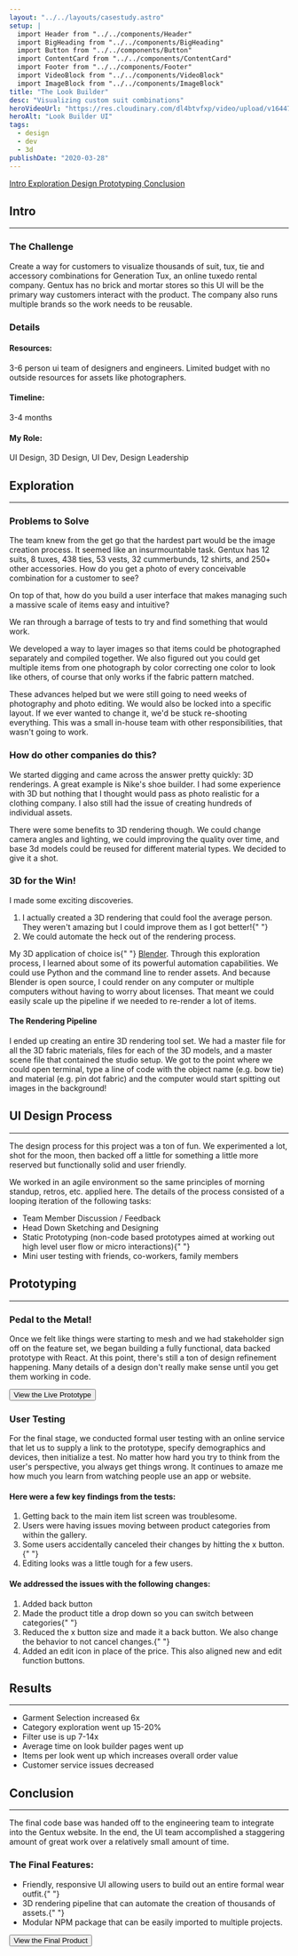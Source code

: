 ```yaml
---
layout: "../../layouts/casestudy.astro"
setup: |
  import Header from "../../components/Header"
  import BigHeading from "../../components/BigHeading"
  import Button from "../../components/Button"
  import ContentCard from "../../components/ContentCard"
  import Footer from "../../components/Footer"
  import VideoBlock from "../../components/VideoBlock"
  import ImageBlock from "../../components/ImageBlock"
title: "The Look Builder"
desc: "Visualizing custom suit combinations"
heroVideoUrl: "https://res.cloudinary.com/dl4btvfxp/video/upload/v1644700337/home/200504-093605_dev8kc.mp4"
heroAlt: "Look Builder UI"
tags:
  - design
  - dev
  - 3d
publishDate: "2020-03-28"
---
```


<Fragment slot="nav">
  <a class="inline-block text-gray-500 hover:text-white" href="#intro">
    Intro
  </a>
  <a
    class="inline-block text-gray-500 hover:text-white"
    href="#exploration"
  >
    Exploration
  </a>
  <a
    class="inline-block text-gray-500 hover:text-white"
    href="#process"
  >
    Design
  </a>
  <a
    class="inline-block text-gray-500 hover:text-white"
    href="#prototyping"
  >
    Prototyping
  </a>
  <a
    class="inline-block text-gray-500 hover:text-white"
    href="#conclusion"
  >
    Conclusion
  </a>
</Fragment>

<ContentCard id="intro">
  <h2 class="mt-0">Intro</h2>
  <hr class="border-gray-300" />
  <h3>The Challenge</h3>
  <p>
    Create a way for customers to visualize thousands of suit, tux, tie
    and accessory combinations for Generation Tux, an online tuxedo rental
    company. Gentux has no brick and mortar stores so this UI will be the
    primary way customers interact with the product. The company also runs
    multiple brands so the work needs to be reusable.
  </p>
  <h3>Details</h3>
  <div
    class="flex flex-col gap-8 rounded-b-lg bg-gray-100 p-32 sm:grid sm:gap-16 sm:rounded-b-2xl"
    style={{ gridTemplateColumns: "auto auto" }}
  >
    <h4>Resources:</h4>
    <p>
      3-6 person ui team of designers and engineers. Limited budget with
      no outside resources for assets like photographers.
    </p>
    <h4>Timeline:</h4>
    <p>3-4 months</p>
    <h4>My Role:</h4>
    <p>UI Design, 3D Design, UI Dev, Design Leadership</p>
  </div>

</ContentCard>

<ContentCard id="exploration">
  <h2>Exploration</h2>
  <hr class="border-gray-300" />
  <h3>Problems to Solve</h3>
  <p>
    The team knew from the get go that the hardest part would be the image
    creation process. It seemed like an insurmountable task. Gentux has 12
    suits, 8 tuxes, 438 ties, 53 vests, 32 cummerbunds, 12 shirts, and
    250+ other accessories. How do you get a photo of every conceivable
    combination for a customer to see?
  </p>
  <p>
    On top of that, how do you build a user interface that makes managing
    such a massive scale of items easy and intuitive?
  </p>
  <p>
    We ran through a barrage of tests to try and find something that would
    work.
  </p>

</ContentCard>

<div>
  <div class="case-study-grid-images mx-auto w-full max-w-[1182px]">
    <ImageBlock
      src="https://res.cloudinary.com/dl4btvfxp/image/upload/v1644701684/look%20builder/layer-stack-illustration_pshrve.jpg"
      className="row-start-1 row-end-3 aspect-[383/511]"
    />
    <ImageBlock
      src="https://res.cloudinary.com/dl4btvfxp/image/upload/v1644701684/look%20builder/photo-setup-illustration_rcjblx.jpg"
      className="row-start-1 row-end-3 aspect-[383/511]"
    />
    <ImageBlock
      src="https://res.cloudinary.com/dl4btvfxp/image/upload/v1644701683/look%20builder/IMG_2004_jwjlmf.jpg"
      className="row-start-1 row-end-3 aspect-[383/511]"
    />
  </div>
  <div class="case-study-grid-images mx-auto w-full max-w-[1182px]">
    <ImageBlock
      src="https://res.cloudinary.com/dl4btvfxp/image/upload/v1644701683/look%20builder/IMG_1818_ol572f.jpg"
      className="col-start-1 aspect-[383/248]"
    />
    <ImageBlock
      src="https://res.cloudinary.com/dl4btvfxp/image/upload/v1644701685/look%20builder/ties_yrixuy.jpg"
      className="aspect-[383/248]"
    />
    <ImageBlock
      src="https://res.cloudinary.com/dl4btvfxp/image/upload/v1644701683/look%20builder/IMG_1746_rlcyj0.jpg"
      className="col-start-3 col-end-4 row-start-1 row-end-3 aspect-[383/511]"
    />
    <ImageBlock
      src="https://res.cloudinary.com/dl4btvfxp/image/upload/v1644701683/look%20builder/IMG_1838_aczw3w.jpg"
      className="col-start-2 col-end-3 row-start-1 row-end-3 aspect-[383/511]"
    />
  </div>

</div>

<ContentCard>
  <p>
    We developed a way to layer images so that items could be photographed
    separately and compiled together. We also figured out you could get
    multiple items from one photograph by color correcting one color to
    look like others, of course that only works if the fabric pattern
    matched.
  </p>
  <p>
    These advances helped but we were still going to need weeks of
    photography and photo editing. We would also be locked into a specific
    layout. If we ever wanted to change it, we'd be stuck re-shooting
    everything. This was a small in-house team with other
    responsibilities, that wasn't going to work.
  </p>
</ContentCard>

<ContentCard>
  <h3>How do other companies do this?</h3>
  <p>
    We started digging and came across the answer pretty quickly: 3D
    renderings. A great example is Nike's shoe builder. I had some
    experience with 3D but nothing that I thought would pass as photo
    realistic for a clothing company. I also still had the issue of
    creating hundreds of individual assets.
  </p>
  <p>
    There were some benefits to 3D rendering though. We could change
    camera angles and lighting, we could improving the quality over time,
    and base 3d models could be reused for different material types. We
    decided to give it a shot.
  </p>
</ContentCard>

<div class="case-study-grid-images mx-auto w-full max-w-[1182px]">
  <ImageBlock
    src="https://res.cloudinary.com/dl4btvfxp/image/upload/v1644701685/look%20builder/suit-wireframe_kdqfcb.jpg"
    className="row-start-1 row-end-3 aspect-[383/511]"
  />
  <ImageBlock
    src="https://res.cloudinary.com/dl4btvfxp/image/upload/v1644701683/look%20builder/3d-suit-clay_qj4vr7.jpg"
    className="row-start-1 row-end-3 aspect-[383/511]"
  />
  <VideoBlock
    src="https://res.cloudinary.com/dl4btvfxp/video/upload/v1644701695/look%20builder/suit-turntable_r2rbor.mp4#t=0.1"
    className="row-start-1 row-end-3 aspect-[383/511]"
  />
</div>

<ContentCard>
  <h3>3D for the Win!</h3>
  <p>I made some exciting discoveries.</p>
  <ol>
    <li>
      I actually created a 3D rendering that could fool the average
      person. They weren't amazing but I could improve them as I got
      better!{" "}
    </li>
    <li>We could automate the heck out of the rendering process. </li>
  </ol>
  <p>
    My 3D application of choice is{" "}
    <a href="https://www.blender.org/">Blender</a>. Through this
    exploration process, I learned about some of its powerful automation
    capabilities. We could use Python and the command line to render
    assets. And because Blender is open source, I could render on any
    computer or multiple computers without having to worry about licenses.
    That meant we could easily scale up the pipeline if we needed to
    re-render a lot of items.
  </p>
</ContentCard>

<div class="case-study-grid-images mx-auto w-full max-w-[1182px]">
  <ImageBlock
    src="https://res.cloudinary.com/dl4btvfxp/image/upload/v1644701683/look%20builder/200329-144241_ms7mex.jpg"
    className="col-start-1 col-end-3 row-start-1 row-end-3 aspect-[782/507]"
  />
  <ImageBlock
    src="https://res.cloudinary.com/dl4btvfxp/image/upload/v1644701683/look%20builder/200329-144245_qzlxvm.jpg"
    className="row-start-1 row-end-3 aspect-[383/507]"
  />
</div>

<ContentCard>
  <h4> The Rendering Pipeline</h4>
  <p>
    I ended up creating an entire 3D rendering tool set. We had a master
    file for all the 3D fabric materials, files for each of the 3D models,
    and a master scene file that contained the studio setup. We got to the
    point where we could open terminal, type a line of code with the
    object name (e.g. bow tie) and material (e.g. pin dot fabric) and the
    computer would start spitting out images in the background!
  </p>
</ContentCard>

<ContentCard id="process">
  <h2>UI Design Process</h2>
  <hr class="border-gray-300" />
  <p>
    The design process for this project was a ton of fun. We experimented
    a lot, shot for the moon, then backed off a little for something a
    little more reserved but functionally solid and user friendly.
  </p>
  <p>
    We worked in an agile environment so the same principles of morning
    standup, retros, etc. applied here. The details of the process
    consisted of a looping iteration of the following tasks:
  </p>
  <ul>
    <li>Team Member Discussion / Feedback </li>
    <li>Head Down Sketching and Designing </li>
    <li>
      Static Prototyping (non-code based prototypes aimed at working out
      high level user flow or micro interactions){" "}
    </li>
    <li>Mini user testing with friends, co-workers, family members</li>
  </ul>
</ContentCard>

<div>
  <div class={`case-study-grid-images mx-auto w-full max-w-[1182px]`}>
    <ImageBlock
      src="https://res.cloudinary.com/dl4btvfxp/image/upload/v1644701684/look%20builder/look-builder-sketch-1_o4tntx.jpg"
      className="col-start-1 col-end-4 row-start-1 row-end-3 aspect-[1182/414]"
    />
  </div>
  <div class="case-study-grid-images mx-auto w-full max-w-[1182px]">
    <ImageBlock
      src="https://res.cloudinary.com/dl4btvfxp/image/upload/v1644701683/look%20builder/look-builder-sketch-2_rwaigd.jpg"
      className="row-start-1 row-end-3 aspect-[383/590]"
    />
    <ImageBlock
      src="https://res.cloudinary.com/dl4btvfxp/image/upload/v1644701683/look%20builder/look-builder-sketch-3_z75pi8.jpg"
      className="row-start-1 row-end-3"
    />
    <ImageBlock
      src="https://res.cloudinary.com/dl4btvfxp/image/upload/v1644701683/look%20builder/look-builder-sketch-4_bzaqsm.jpg"
    />
    <ImageBlock
      src="https://res.cloudinary.com/dl4btvfxp/image/upload/v1644701683/look%20builder/look-builder-sketch-5_wts0ms.jpg"
    />
  </div>
  <div class="case-study-grid-images mx-auto w-full max-w-[1182px]">
    <ImageBlock
      src="https://res.cloudinary.com/dl4btvfxp/image/upload/v1644701685/look%20builder/ui-iterations-1_dv6eam.jpg"
      className="row-span-2 aspect-[383/287]"
    />
    <ImageBlock
      src="https://res.cloudinary.com/dl4btvfxp/image/upload/v1644701685/look%20builder/ui-iterations-2_rpfdfv.jpg"
      className="row-span-2"
    />
    <ImageBlock
      src="https://res.cloudinary.com/dl4btvfxp/image/upload/v1644701685/look%20builder/ui-iterations-3_iyhioy.jpg"
      className="row-span-2"
    />
  </div>
  <div class="case-study-grid-images mx-auto w-full max-w-[1182px]">
    <ImageBlock
      src="https://res.cloudinary.com/dl4btvfxp/image/upload/v1644701686/look%20builder/ui-iterations-4_sn4zty.jpg"
      className="row-span-2 aspect-[383/287]"
    />
    <ImageBlock
      src="https://res.cloudinary.com/dl4btvfxp/image/upload/v1644701686/look%20builder/ui-iterations-5_jqbwie.jpg"
      className="row-span-2"
    />
    <ImageBlock
      src="https://res.cloudinary.com/dl4btvfxp/image/upload/v1644701686/look%20builder/ui-iterations-6_k2dd9v.jpg"
      className="row-span-2"
    />
  </div>

</div>

<div class={`mx-auto w-full max-w-[1182px] `}>
  <VideoBlock
    className="aspect-4/3"
    src="https://res.cloudinary.com/dl4btvfxp/video/upload/v1644701690/look%20builder/lookbuilder-hero_cos46b.mp4#t=0.1"
  />
</div>

<ContentCard id="prototyping">
  <h2>Prototyping</h2>
  <hr class="border-gray-300" />
  <h3>Pedal to the Metal!</h3>
  <p>
    Once we felt like things were starting to mesh and we had stakeholder
    sign off on the feature set, we began building a fully functional,
    data backed prototype with React. At this point, there's still a ton
    of design refinement happening. Many details of a design don't really
    make sense until you get them working in code.
  </p>

</ContentCard>

<div class={`mx-auto w-full max-w-[400px] `}>
  <VideoBlock
    className="aspect-[400/690]"
    src="https://res.cloudinary.com/dl4btvfxp/video/upload/v1644701692/look%20builder/200402-194656_voamab.mp4#t=0.1"
  />
</div>

<div class={`mx-auto w-full max-w-[1182px] `}>
  <VideoBlock
    src="https://res.cloudinary.com/dl4btvfxp/video/upload/v1644701705/look%20builder/200330-073437_com_qs5bfd.mp4#t=0.1"
    className="aspect-[1182/849] w-[1200px] max-w-full"
  />
</div>

<div class="mx-auto w-full max-w-3xl">
  <Button big target="_blank" href="https://proto-moria.netlify.com/">
    View the Live Prototype
  </Button>
</div>

<ContentCard>
  <h3>User Testing</h3>
  <p>
    For the final stage, we conducted formal user testing with an online
    service that let us to supply a link to the prototype, specify
    demographics and devices, then initialize a test. No matter how hard
    you try to think from the user's perspective, you always get things
    wrong. It continues to amaze me how much you learn from watching
    people use an app or website.
  </p>
  <h4> Here were a few key findings from the tests:</h4>
  <ol>
    <li>Getting back to the main item list screen was troublesome. </li>
    <li>
      Users were having issues moving between product categories from
      within the gallery.
    </li>
    <li>
      Some users accidentally canceled their changes by hitting the x
      button.{" "}
    </li>
    <li>Editing looks was a little tough for a few users.</li>
  </ol>
</ContentCard>

<div class={`mx-auto w-full max-w-[1182px]  `}>
  <ImageBlock
    className="aspect-[1182/779]"
    src="https://res.cloudinary.com/dl4btvfxp/image/upload/v1644701683/look%20builder/200330-172519_wfao1t.jpg"
  />
</div>

<ContentCard>
  <h4> We addressed the issues with the following changes:</h4>
  <ol>
    <li>Added back button </li>
    <li>
      Made the product title a drop down so you can switch between
      categories{" "}
    </li>
    <li>
      Reduced the x button size and made it a back button. We also change
      the behavior to not cancel changes.{" "}
    </li>
    <li>
      Added an edit icon in place of the price. This also aligned new and
      edit function buttons.
    </li>
  </ol>
</ContentCard>

<ContentCard>
  <h2>Results</h2>
  <hr class="border-gray-300" />
  <ul>
    <li>Garment Selection increased 6x</li>
    <li>Category exploration went up 15-20%</li>
    <li>Filter use is up 7-14x</li>
    <li>Average time on look builder pages went up</li>
    <li>Items per look went up which increases overall order value</li>
    <li>Customer service issues decreased</li>
  </ul>
</ContentCard>

<ContentCard id="conclusion">
  <h2>Conclusion</h2>
  <hr class="border-gray-300" />
  <p>
    The final code base was handed off to the engineering team to
    integrate into the Gentux website. In the end, the UI team
    accomplished a staggering amount of great work over a relatively small
    amount of time.
  </p>
  <h3>The Final Features:</h3>
  <ul>
    <li>
      Friendly, responsive UI allowing users to build out an entire formal
      wear outfit.{" "}
    </li>
    <li>
      3D rendering pipeline that can automate the creation of thousands of
      assets.{" "}
    </li>
    <li>
      Modular NPM package that can be easily imported to multiple
      projects.
    </li>
  </ul>

</ContentCard>

<div class="mx-auto w-full max-w-3xl">
  <Button
    big
    target="_blank"
    href="https://www.generationtux.com/app/customize?bundle_ids=112&sidecar=list&product_skus=330914WHT%2C911246PLM%2C430464BLW%2C610158WHT%2C030088SLV%2CB10903BWN%2CA10186BRA%2C881007BLB"
  >
    View the Final Product
  </Button>
</div>
